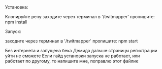 Установка:

Клонируйте репу
заходите через терминал в '/twitmapper'
пропишите: npm install

Запуск:

заходите через терминал в '/twitmapper'
пропишите: npm start

Без интернета и запущена бека Демида дальше страницы регистрации уйти не сможете
Если гайд установки запуска не работает, или работает по другому, то напишите мне, поправлю этот файлик